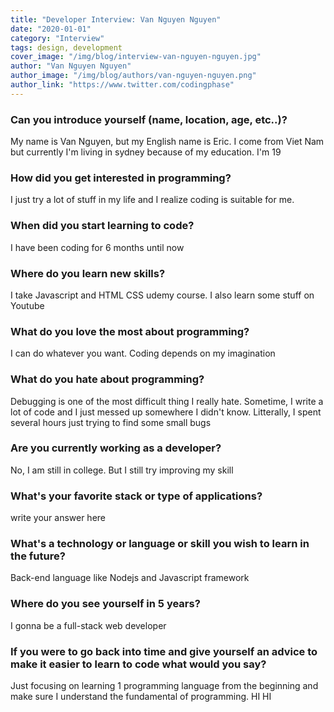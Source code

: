 ```yaml
---
title: "Developer Interview: Van Nguyen Nguyen"
date: "2020-01-01"
category: "Interview"
tags: design, development
cover_image: "/img/blog/interview-van-nguyen-nguyen.jpg"
author: "Van Nguyen Nguyen"
author_image: "/img/blog/authors/van-nguyen-nguyen.png"
author_link: "https://www.twitter.com/codingphase"
---
```


### Can you introduce yourself (name, location, age, etc..)?

My name is Van Nguyen, but my English name is Eric. I come from Viet Nam but currently I'm living in sydney because of my education. I'm 19

### How did you get interested in programming?

I just try a lot of stuff in my life and I realize coding is suitable for me.

### When did you start learning to code?

I have been coding for 6 months until now

### Where do you learn new skills?

I take Javascript and HTML CSS udemy course. I also learn some stuff on Youtube

### What do you love the most about programming?

I can do whatever you want. Coding depends on my imagination

### What do you hate about programming?

Debugging is one of the most difficult thing I really hate. Sometime, I write a lot of code and I just messed up somewhere I didn't know. Litterally, I spent several hours just trying to find some small bugs

### Are you currently working as a developer?

No, I am still in college. But I still try improving my skill

### What's your favorite stack or type of applications?

write your answer here

### What's a technology or language or skill you wish to learn in the future?

Back-end language like Nodejs and Javascript framework

### Where do you see yourself in 5 years?

I gonna be a full-stack web developer

### If you were to go back into time and give yourself an advice to make it easier to learn to code what would you say?

Just focusing on learning 1 programming language from the beginning and make sure I understand the fundamental of programming. HI HI
